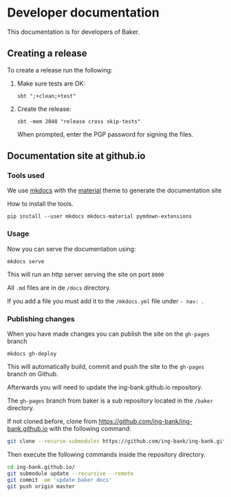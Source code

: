 # Developer documentation

This documentation is for developers of Baker.


## Creating a release

To create a release run the following:

1. Make sure tests are OK:

    `sbt ";+clean;+test"`

2. Create the release:

    `sbt -mem 2048 "release cross skip-tests"`

    When prompted, enter the PGP password for signing the files.

## Documentation site at github.io

### Tools used

We use [mkdocs](https://github.com/mkdocs/mkdocs) with the [material](https://github.com/squidfunk/mkdocs-material) theme to generate the documentation site 

How to install the tools.

```
pip install --user mkdocs mkdocs-material pymdown-extensions
```

### Usage

Now you can serve the documentation using:

```
mkdocs serve
```

This will run an http server serving the site on port `8000`

All `.md` files are in de `/docs` directory.

If you add a file you must add it to the `/mkdocs.yml` file under `- nav: `.

### Publishing changes

When you have made changes you can publish the site on the `gh-pages` branch

```
mkdocs gh-deploy
```

This will automatically build, commit and push the site to the `gh-pages` branch on Github.

Afterwards you will need to update the ing-bank.github.io repository.

The `gh-pages` branch from baker is a sub repository located in the `/baker` directory.

If not cloned before, clone from https://github.com/ing-bank/ing-bank.github.io with the following command:
``` bash
git clone --recurse-submodules https://github.com/ing-bank/ing-bank.github.io.git
```

Then execute the following commands inside the repository directory.

``` bash
cd ing-bank.github.io/
git submodule update --recursive --remote
git commit -am 'update baker docs'
git push origin master
```
